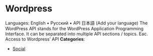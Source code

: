 # Wordpress


Languages: English • Русский • API 日本語 (Add your language) The WordPress API stands for the WordPress Application Programming Interface. It can be separated into multiple API sections / topics.  Eac. Access to Wordpress’ API
**Categories**:

- [Social](https://github/awesome-apis/awesome-apis#social)



